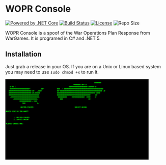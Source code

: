 # WOPR Console
[![Powered by .NET Core](https://img.shields.io/badge/Powered%20by-.NET%205.0-512BD4?style=flat-square&logo=visual-studio)](dotnet.microsoft.com)
[![Build Status](https://img.shields.io/appveyor/build/Gravy59/WOPR-Console?style=flat-square&logo=appveyor)](https://ci.appveyor.com/project/Gravy59/wopr-console)
[![License](https://img.shields.io/github/license/gravy59/wopr-console.svg?label=License&style=flat-square)](https://github.com/Gravy59/WOPR-Console/blob/master/LICENSE)
![Repo Size](https://img.shields.io/github/repo-size/Gravy59/WOPR-Console?style=flat-square)

WOPR Console is a spoof of the War Operations Plan Response from WarGames. It is programed in C# and .NET 5.
## Installation
Just grab a release in your OS. If you are on a Unix or Linux based system you may need to use ```sudo chmod +x``` to run it.


<img src="img/demo-1.png" width="450px" alt="A demo of the console application" />
